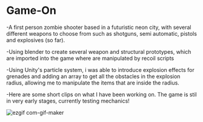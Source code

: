 # Game-On
-A first person zombie shooter based in a futuristic neon city, with several different weapons to choose from such as shotguns, 
semi automatic, pistols and explosives (so far).

-Using blender to create several weapon and structural prototypes, which are imported into the game where are manipulated by recoil scripts

-Using Unity's particle system, i was able to introduce explosion effects for grenades and adding an array to get all the obstacles in the explosion radius, allowing me to manipulate the items that are inside the radius.

-Here are some short clips on what I have been working on. The game is stil in very early stages, currently testing mechanics!

![ezgif com-gif-maker](https://user-images.githubusercontent.com/95189863/193011830-e45e198d-8a36-42af-98ba-f4e2bd489c26.gif)
